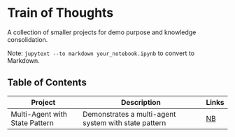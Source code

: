 # Train of Thoughts
A collection of smaller projects for demo purpose and knowledge consolidation.

Note: `jupytext --to markdown your_notebook.ipynb` to convert to Markdown.

## Table of Contents
| Project | Description | Links |
|---------|-------------|----------|
| Multi-Agent with State Pattern | Demonstrates a multi-agent system with state pattern | [NB](notebooks/250416-multi-agent-w-state-pattern.ipynb) |
